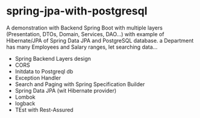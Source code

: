 # spring-jpa-with-postgresql
A demonstration with Backend Spring Boot with multiple layers (Presentation, DTOs, Domain, Services, DAO...) with example of Hibernate/JPA of Spring Data JPA and PostgreSQL database. a Department has many Employees and Salary ranges, let searching data...
- Spring Backend Layers design
- CORS
- Initdata to Postgreql db
- Exception Handler
- Search and Paging with Spring Specification Builder
- Spring Data JPA (wit Hibernate provider)
- Lombok
- logback
- TEst with Rest-Assured
